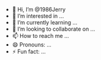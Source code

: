 - 👋 Hi, I’m @1986Jerry
- 👀 I’m interested in ...
- 🌱 I’m currently learning ...
- 💞️ I’m looking to collaborate on ...
- 📫 How to reach me ...
- 😄 Pronouns: ...
- ⚡ Fun fact: ...

<!---
1986Jerry/1986Jerry is a ✨ special ✨ repository because its `README.md` (this file) appears on your GitHub profile.
You can click the Preview link to take a look at your changes.
--->

